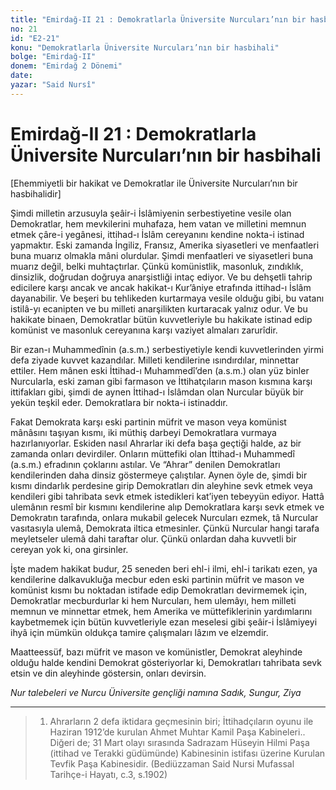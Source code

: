 ```yaml
---
title: "Emirdağ-II 21 : Demokratlarla Üniversite Nurcuları’nın bir hasbihali"
no: 21
id: "E2-21"
konu: "Demokratlarla Üniversite Nurcuları’nın bir hasbihali"
bolge: "Emirdağ-II"
donem: "Emirdağ 2 Dönemi"
date: 
yazar: "Said Nursî"
---
```


# Emirdağ-II 21 : Demokratlarla Üniversite Nurcuları’nın bir hasbihali

<p class="takdim">[Ehemmiyetli bir hakikat ve Demokratlar ile Üniversite Nurcuları’nın bir hasbihalidir]</p>

Şimdi milletin arzusuyla şeâir-i İslâmiyenin serbestiyetine vesile olan Demokratlar, hem mevkilerini muhafaza, hem vatan ve milletini memnun etmek çâre-i yegânesi, ittihad-ı İslâm cereyanını kendine nokta-i istinad yapmaktır. Eski zamanda İngiliz, Fransız, Amerika siyasetleri ve menfaatleri buna muarız olmakla mâni olurdular. Şimdi menfaatleri ve siyasetleri buna muarız değil, belki muhtaçtırlar. Çünkü komünistlik, masonluk, zındıklık, dinsizlik, doğrudan doğruya anarşistliği intaç ediyor. Ve bu dehşetli tahrip edicilere karşı ancak ve ancak hakikat-ı Kur’âniye etrafında ittihad-ı İslâm dayanabilir. Ve beşeri bu tehlikeden kurtarmaya vesile olduğu gibi, bu vatanı istilâ-yı ecanipten ve bu milleti anarşilikten kurtaracak yalnız odur. Ve bu hakikate binaen, Demokratlar bütün kuvvetleriyle bu hakikate istinad edip komünist ve masonluk cereyanına karşı vaziyet almaları zarurîdir.

Bir ezan-ı Muhammedînin (a.s.m.) serbestiyetiyle kendi kuvvetlerinden yirmi defa ziyade kuvvet kazandılar. Milleti kendilerine ısındırdılar, minnettar ettiler. Hem mânen eski İttihad-ı Muhammedî’den (a.s.m.) olan yüz binler Nurcularla, eski zaman gibi farmason ve İttihatçıların mason kısmına karşı ittifakları gibi, şimdi de aynen İttihad-ı İslâmdan olan Nurcular büyük bir yekün teşkil eder. Demokratlara bir nokta-i istinaddır.

Fakat Demokrata karşı eski partinin müfrit ve mason veya komünist mânâsını taşıyan kısmı, iki müthiş darbeyi Demokratlara vurmaya hazırlanıyorlar. Eskiden nasıl Ahrarlar iki defa başa geçtiği halde, az bir zamanda onları devirdiler. Onların müttefiki olan İttihad-ı Muhammedî (a.s.m.) efradının çoklarını astılar. Ve “Ahrar” denilen Demokratları kendilerinden daha dinsiz göstermeye çalıştılar. Aynen öyle de, şimdi bir kısmı dindarlık perdesine girip Demokratları din aleyhine sevk etmek veya kendileri gibi tahribata sevk etmek istedikleri kat’iyen tebeyyün ediyor. Hattâ ulemânın resmî bir kısmını kendilerine alıp Demokratlara karşı sevk etmek ve Demokratın tarafında, onlara mukabil gelecek Nurcuları ezmek, tâ Nurcular vasıtasıyla ulemâ, Demokrata iltica etmesinler. Çünkü Nurcular hangi tarafa meyletseler ulemâ dahi taraftar olur. Çünkü onlardan daha kuvvetli bir cereyan yok ki, ona girsinler.

İşte madem hakikat budur, 25 seneden beri ehl-i ilmi, ehl-i tarikatı ezen, ya kendilerine dalkavukluğa mecbur eden eski partinin müfrit ve mason ve komünist kısmı bu noktadan istifade edip Demokratları devirmemek için, Demokratlar mecburdurlar ki hem Nurcuları, hem ulemâyı, hem milleti memnun ve minnettar etmek, hem Amerika ve müttefiklerinin yardımlarını kaybetmemek için bütün kuvvetleriyle ezan meselesi gibi şeâir-i İslâmiyeyi ihyâ için mümkün oldukça tamire çalışmaları lâzım ve elzemdir.

Maatteessüf, bazı müfrit ve mason ve komünistler, Demokrat aleyhinde olduğu halde kendini Demokrat gösteriyorlar ki, Demokratları tahribata sevk etsin ve din aleyhinde göstersin, onları devirsin.

*Nur talebeleri ve Nurcu Üniversite gençliği namına*
*Sadık, Sungur, Ziya*

***

> 1. Ahrarların 2 defa iktidara geçmesinin biri; İttihadçıların oyunu ile Haziran 1912’de kurulan Ahmet Muhtar Kamil Paşa Kabineleri.. Diğeri de; 31 Mart olayı sırasında Sadrazam Hüseyin Hilmi Paşa (ittihad ve Terakki güdümünde) Kabinesinin istifası üzerine Kurulan Tevfik Paşa Kabinesidir. (Bediüzzaman Said Nursi Mufassal Tarihçe-i Hayatı, c.3, s.1902)
